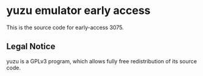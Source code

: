 yuzu emulator early access
=============

This is the source code for early-access 3075.

## Legal Notice

yuzu is a GPLv3 program, which allows fully free redistribution of its source code.